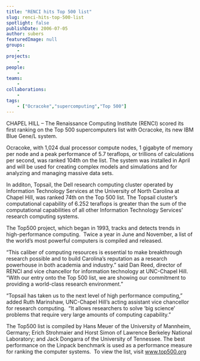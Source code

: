```yaml
---
title: "RENCI hits Top 500 list"
slug: renci-hits-top-500-list
spotlight: false
publishDate: 2006-07-05
author: subers
featuredImage: null
groups:
    - 
projects:
    - 
people:
    - 
teams: 
    - 
collaborations:
    - 
tags:
    - ["Ocracoke","supercomputing","Top 500"]
---
```

CHAPEL HILL – The Renaissance Computing Institute (RENCI) scored its first ranking on the Top 500 supercomputers list with Ocracoke, its new IBM Blue Gene/L system.

Ocracoke, with 1,024 dual processor compute nodes, 1 gigabyte of memory per node and a peak performance of 5.7 teraflops, or trillions of calculations per second, was ranked 104th on the list. The system was installed in April and will be used for creating complex models and simulations and for analyzing and managing massive data sets.<!--more-->

In additon, Topsail, the Dell research computing cluster operated by Information Technology Services at the University of North Carolina at Chapel Hill, was ranked 74th on the Top 500 list. The Topsail cluster’s computational capability of 6.252 teraflops is greater than the sum of the computational capabilities of all other Information Technology Services’ research computing systems.

The Top500 project, which began in 1993, tracks and detects trends in high-performance computing.  Twice a year in June and November, a list of the world’s most powerful computers is compiled and released.

“This caliber of computing resources is essential to make breakthrough research possible and to build Carolina’s reputation as a research powerhouse in both academia and industry.” said Dan Reed, director of RENCI and vice chancellor for information technology at UNC-Chapel Hill.  “With our entry onto the Top 500 list, we are showing our commitment to providing a world-class research environment.”

“Topsail has taken us to the next level of high performance computing,” added Ruth Marinshaw, UNC-Chapel Hill’s acting assistant vice chancellor for research computing.  “It allows researchers to solve ‘big science’ problems that require very large amounts of computing capability.”

The Top500 list is compiled by Hans Meuer of the University of Mannheim, Germany; Erich Strohmaier and Horst Simon of Lawrence Berkeley National Laboratory; and Jack Dongarra of the University of Tennessee. The best performance on the Linpack benchmark is used as a performance measure for ranking the computer systems.  To view the list, visit <a href="http://www.top500.org/" target="_blank">www.top500.org</a>
